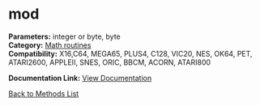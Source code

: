 # mod

**Parameters:** integer or byte, byte  
**Category:** [Math routines](../categories/math_routines.md)  
**Compatibility:** X16,C64, MEGA65, PLUS4, C128, VIC20, NES, OK64, PET, ATARI2600, APPLEII, SNES, ORIC, BBCM, ACORN, ATARI800  

**Documentation Link:** [View Documentation](https://github.com/leuat/TRSE/raw/master/resources/text/help/m/mod.rtf)

[Back to Methods List](../../SUMMARY.md)

